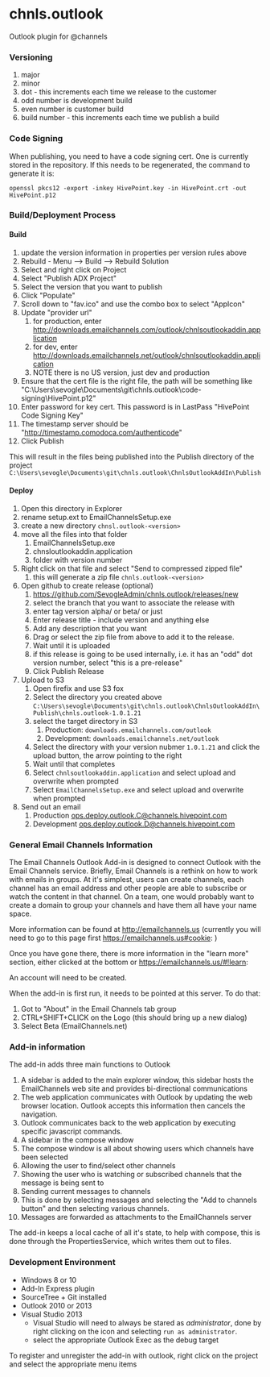 # chnls.outlook
Outlook plugin for @channels

### Versioning

1. major
2. minor 
3. dot - this increments each time we release to the customer
 2. odd number is development build
 1. even number is customer build
4. build number - this increments each time we publish a build

### Code Signing
When publishing, you need to have a code signing cert.  One is currently stored in the repository.  If this needs to be regenerated, the command to generate it is:
```
openssl pkcs12 -export -inkey HivePoint.key -in HivePoint.crt -out HivePoint.p12
```

### Build/Deployment Process
#### Build
1. update the version information in properties per version rules above
2. Rebuild - Menu --> Build --> Rebuild Solution
3. Select and right click on Project
4. Select "Publish ADX Project"
5. Select the version that you want to publish
6. Click "Populate"
7. Scroll down to "fav.ico" and use the combo box to select "AppIcon"
8. Update "provider url"
   1. for production, enter http://downloads.emailchannels.com/outlook/chnlsoutlookaddin.application
   2. for dev, enter http://downloads.emailchannels.net/outlook/chnlsoutlookaddin.application
   3. NOTE there is no US version, just dev and production
9. Ensure that the cert file is the right file, the path will be something like "C:\Users\sevogle\Documents\git\chnls.outlook\code-signing\HivePoint.p12"
10. Enter password for key cert.  This password is in LastPass "HivePoint Code Signing Key"
11. The timestamp server should be "http://timestamp.comodoca.com/authenticode"
12. Click Publish

This will result in the files being published into the Publish directory of the project
`C:\Users\sevogle\Documents\git\chnls.outlook\ChnlsOutlookAddIn\Publish`

#### Deploy
1. Open this directory in Explorer
2. rename setup.ext to EmailChannelsSetup.exe
3. create a new directory `chnsl.outlook-<version>`
4. move all the files into that folder
    1. EmailChannelsSetup.exe
	2. chnsloutlookaddin.application
	3. folder with version number
5. Right click on that file and select "Send to compressed zipped file"
    1. this will generate a zip file `chnls.outlook-<version>`
6. Open github to create release (optional)
    1. https://github.com/SevogleAdmin/chnls.outlook/releases/new
	2. select the branch that you want to associate the release with
	3. enter tag version alpha/<version> or beta/<version> or just <version>
	4. Enter release title - include version and anything else
	5. Add any description that you want
	6. Drag or select the zip file from above to add it to the release. 
	7. Wait until it is uploaded
	8. if this release is going to be used internally, i.e. it has an "odd" dot version number, select "this is a pre-release"
	9. Click Publish Release
7. Upload to S3
    1. Open firefix and use S3 fox
	2. Select the directory you created above `C:\Users\sevogle\Documents\git\chnls.outlook\ChnlsOutlookAddIn\Publish\chnls.outlook-1.0.1.21`
	3. select the target directory in S3
	    1. Production: `downloads.emailchannels.com/outlook`
	    2. Development: `downloads.emailchannels.net/outlook`
    4. Select the directory with your version nubmer `1.0.1.21` and click the upload button, the arrow pointing to the right
	5. Wait until that completes
	6. Select `chnlsoutlookaddin.application` and select upload and overwrite when prompted
	7. Select `EmailChannelsSetup.exe` and select upload and overwrite when prompted
8. Send out an email
    1. Production ops.deploy.outlook.C@channels.hivepoint.com
    2. Development ops.deploy.outlook.D@channels.hivepoint.com


### General Email Channels Information

The Email Channels Outlook Add-in is designed to connect Outlook with the Email Channels service. Briefly, Email Channels is a rethink on how to work with emails in groups.  At it's simplest, users can create channels, each channel has an email address and other people are able to subscribe or watch the content in that channel.  On a team, one would probably want to create a domain to group your channels and have them all have your name space.

More information can be found at http://emailchannels.us (currently you will need to go to this page first https://emailchannels.us#cookie: )

Once you have gone there, there is more information in the "learn more" section, either clicked at the bottom or https://emailchannels.us/#!learn:

An account will need to be created.

When the add-in is first run, it needs to be pointed at this server.  To do that:
1. Got to "About" in the Email Channels tab group
2. CTRL+SHIFT+CLICK on the Logo (this should bring up a new dialog)
3. Select Beta (EmailChannels.net)

### Add-in information

The add-in adds three main functions to Outlook
1. A sidebar is added to the main explorer window, this sidebar hosts the EmailChannels web site and provides bi-directional communications
  1. The web application communicates with Outlook by updating the web browser location.  Outlook accepts this information then cancels the navigation.
  2. Outlook communicates back to the web application by executing specific javascript commands.
2. A sidebar in the compose window
  1. The compose window is all about showing users which channels have been selected
  2. Allowing the user to find/select other channels
  3. Showing the user who is watching or subscribed channels that the message is being sent to
3. Sending current messages to channels
  1. This is done by selecting messages and selecting the "Add to channels button" and then selecting various channels.
  2. Messages are forwarded as attachments to the EmailChannels server

The add-in keeps a local cache of all it's state, to help with compose, this is done through the PropertiesService, which writes them out to files.


### Development Environment

* Windows 8 or 10
* Add-In Express plugin
* SourceTree + Git installed
* Outlook 2010 or 2013
* Visual Studio 2013
  * Visual Studio will need to always be stared as *administrator*, done by right clicking on the icon and selecting `run as administrator`.
  * select the appropriate Outlook Exec as the debug target

  
To register and unregister the add-in with outlook, right click on the project and select the appropriate menu items

